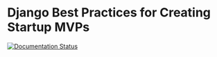 # Django Best Practices for Creating Startup MVPs

[![Documentation Status](https://readthedocs.org/projects/django-startup/badge/?version=latest)](https://django-startup.readthedocs.io/fa/latest/?badge=latest)
